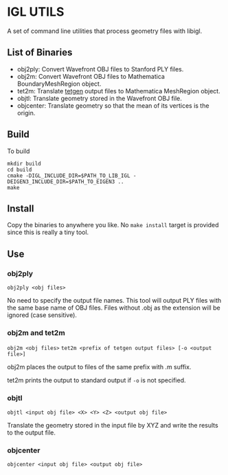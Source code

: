 # IGL UTILS
A set of command line utilities that process geometry files with libigl.

## List of Binaries
* obj2ply: Convert Wavefront OBJ files to Stanford PLY files.
* obj2m: Convert Wavefront OBJ files to Mathematica BoundaryMeshRegion object.
* tet2m: Translate [tetgen](http://www.tetgen.org/) output files to Mathematica MeshRegion object.
* objtl: Translate geometry stored in the Wavefront OBJ file.
* objcenter: Translate geometry so that the mean of its vertices is the origin.

## Build
To build

    mkdir build
    cd build
    cmake -DIGL_INCLUDE_DIR=$PATH_TO_LIB_IGL -DEIGEN3_INCLUDE_DIR=$PATH_TO_EIGEN3 ..
    make

## Install

Copy the binaries to anywhere you like.
No `make install` target is provided since this is really a tiny tool.

## Use
### obj2ply
`obj2ply <obj files>`

No need to specify the output file names. This tool will output PLY files with
the same base name of OBJ files.  Files without .obj as the extension will be
ignored (case sensitive).

### obj2m and tet2m
`obj2m <obj files>`
`tet2m <prefix of tetgen output files> [-o <output file>]`

obj2m places the output to files of the same prefix with .m suffix.

tet2m prints the output to standard output if `-o` is not specified.

### objtl
`objtl <input obj file> <X> <Y> <Z> <output obj file>`

Translate the geometry stored in the input file by XYZ and write the results
to the output file.

### objcenter
`objcenter <input obj file> <output obj file>`
